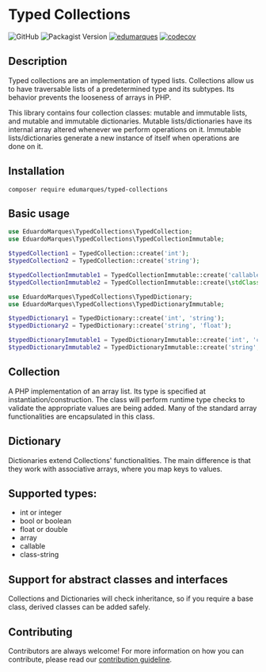 Typed Collections
================
![GitHub](https://img.shields.io/github/license/edumarques/typed-collections)
![Packagist Version](https://img.shields.io/packagist/v/edumarques/typed-collections)
[![edumarques](https://circleci.com/gh/edumarques/typed-collections.svg?style=shield)](https://app.circleci.com/pipelines/github/edumarques)
[![codecov](https://codecov.io/gh/edumarques/typed-collections/branch/main/graph/badge.svg?token=ABGMyvr355)](https://codecov.io/gh/edumarques/typed-collections)

## Description

Typed collections are an implementation of typed lists. Collections allow us to have traversable lists of a predetermined type and its subtypes. Its behavior prevents the looseness of arrays in PHP.

This library contains four collection classes: mutable and immutable lists, and mutable and immutable dictionaries. Mutable lists/dictionaries have its internal array altered whenever we perform operations on it. Immutable lists/dictionaries generate a new instance of itself when operations are done on it.

## Installation

```
composer require edumarques/typed-collections
```

## Basic usage

```php
use EduardoMarques\TypedCollections\TypedCollection;
use EduardoMarques\TypedCollections\TypedCollectionImmutable;

$typedCollection1 = TypedCollection::create('int');
$typedCollection2 = TypedCollection::create('string');

$typedCollectionImmutable1 = TypedCollectionImmutable::create('callable');
$typedCollectionImmutable2 = TypedCollectionImmutable::create(\stdClass::class);
```

```php
use EduardoMarques\TypedCollections\TypedDictionary;
use EduardoMarques\TypedCollections\TypedDictionaryImmutable;

$typedDictionary1 = TypedDictionary::create('int', 'string');
$typedDictionary2 = TypedDictionary::create('string', 'float');

$typedDictionaryImmutable1 = TypedDictionaryImmutable::create('int', 'callable');
$typedDictionaryImmutable2 = TypedDictionaryImmutable::create('string', \stdClass::class);
```

## Collection

A PHP implementation of an array list. Its type is specified at instantiation/construction. The class will perform runtime type checks to validate the appropriate values are being added. Many of the standard array functionalities are encapsulated in this class.

## Dictionary

Dictionaries extend Collections' functionalities. The main difference is that they work with associative arrays, where you map keys to values.

## Supported types:

- int or integer 
- bool or boolean
- float or double
- array
- callable
- class-string

## Support for abstract classes and interfaces

Collections and Dictionaries will check inheritance, so if you require a base class, derived classes can be added safely.

## Contributing

Contributors are always welcome! For more information on how you can contribute, please read our [contribution guideline](CONTRIBUTING.md).
